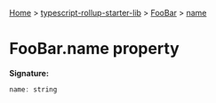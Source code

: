 [Home](./index) &gt; [typescript-rollup-starter-lib](./typescript-rollup-starter-lib.md) &gt; [FooBar](./typescript-rollup-starter-lib.foobar.md) &gt; [name](./typescript-rollup-starter-lib.foobar.name.md)

# FooBar.name property


**Signature:**
```javascript
name: string
```
